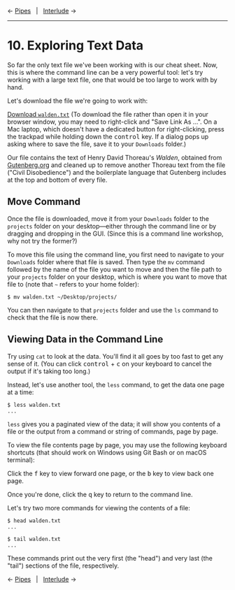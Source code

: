 ← [Pipes](09-pipes.md)&nbsp;&nbsp;&nbsp;|&nbsp;&nbsp;&nbsp;[Interlude](11-interlude.md) →

---

# 10. Exploring Text Data

So far the only text file we've been working with is our cheat sheet. Now, this is where the command line can be a very powerful tool: let's try working with a large text file, one that would be too large to work with by hand.

Let's download the file we're going to work with:

[Download `walden.txt`](https://raw.githubusercontent.com/cdl-geneseo/command-line/fall-20-workshop/files/walden.txt) (To download the file rather than open it in your browser window, you may need to right-click and "Save Link As ...". On a Mac laptop, which doesn't have a dedicated button for right-clicking, press the trackpad while holding down the <kbd>control</kbd> key. If a dialog pops up asking where to save the file, save it to your `Downloads` folder.)

Our file contains the text of Henry David Thoreau's *Walden*, obtained from [Gutenberg.org](https://www.gutenberg.org/files/205/205-0.txt) and cleaned up to remove another Thoreau text from the file ("Civil Disobedience") and the boilerplate language that Gutenberg includes at the top and bottom of every file. 

## Move Command

Once the file is downloaded, move it from your `Downloads` folder to the `projects` folder on your desktop—either through the command line or by dragging and dropping in the GUI. (Since this is a command line workshop, why not try the former?)

To move this file using the command line, you first need to navigate to your `Downloads` folder where that file is saved. Then type the `mv` command followed by the name of the file you want to move and then the file path to your `projects` folder on your desktop, which is where you want to move that file to (note that `~` refers to your home folder):

```console
$ mv walden.txt ~/Desktop/projects/
```

You can then navigate to that `projects` folder and use the `ls` command to check that the file is now there.

## Viewing Data in the Command Line

Try using `cat` to look at the data. You'll find it all goes by too fast to get any sense of it. (You can click <kbd>control</kbd> + <kbd>c</kbd> on your keyboard to cancel the output if it's taking too long.)

Instead, let's use another tool, the `less` command, to get the data one page at a time:

```console
$ less walden.txt
...
```

`less` gives you a paginated view of the data; it will show you contents of a file or the output from a command or string of commands, page by page.

To view the file contents page by page, you may use the following keyboard shortcuts (that should work on Windows using Git Bash or on macOS terminal):

Click the <kbd>f</kbd> key to view forward one page, or the <kbd>b</kbd> key to view back one page.

Once you're done, click the <kbd>q</kbd> key to return to the command line.

Let's try two more commands for viewing the contents of a file:

```console
$ head walden.txt
...

$ tail walden.txt
...
```
These commands print out the very first (the "head") and very last (the "tail") sections of the file, respectively.

← [Pipes](09-pipes.md)&nbsp;&nbsp;&nbsp;|&nbsp;&nbsp;&nbsp;[Interlude](11-interlude.md) →